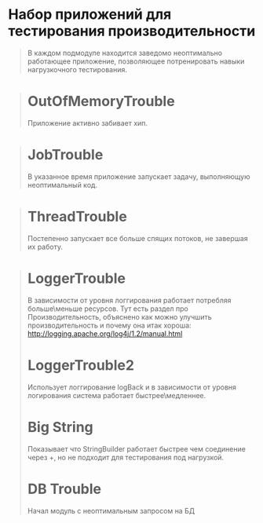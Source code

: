 # Набор приложений для тестирования производительности

> В каждом подмодуле находится заведомо неоптимально работающее приложение, позволяющее потренировать навыки нагрузкочного тестирования. 


> # OutOfMemoryTrouble
> Приложение активно забивает хип.

> # JobTrouble
> В указанное время приложение запускает задачу, выполняющую неоптимальный код.

> # ThreadTrouble
> Постепенно запускает все больше спящих потоков, не завершая их работу.


> # LoggerTrouble
> В зависимости от уровня логгирования работает потребляя больше\меньше ресурсов.
> Тут есть раздел про Производительность, объяснено как можно улучшить производительность и почему она итак хороша:
> http://logging.apache.org/log4j/1.2/manual.html
>
> # LoggerTrouble2
> Использует логгирование logBack и в зависимости от уровня логирования система работает быстрее\медленнее.
>
> # Big String
> Показывает что StringBuilder работает быстрее чем соединение через +, но не подходит для тестирования под нагрузкой.
>
>
> # DB Trouble
> Начал модуль с  неоптимальным запросом на БД